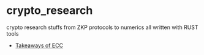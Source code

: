 # crypto_research
crypto research stuffs from ZKP protocols to numerics all written with RUST tools

- [Takeaways of ECC](https://hackmd.io/@70xfCGp1QViTYYJh3AMrQg/HJ7rcsY4a)